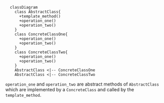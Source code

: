 ```mermaid
  classDiagram
    class AbstractClass{
      +template_method()
      +operation_one()
      +operation_two()
    }
    class ConcreteClassOne{
      +operation_one()
      +operation_two()
    }
    class ConcreteClassTwo{
      +operation_one()
      +operation_two()
    }
    AbstractClass <|-- ConcreteClassOne
    AbstractClass <|-- ConcreteClassTwo
```

`operation_one` and `operation_two` are abstract methods of `AbstractClass` which are implemented by a `ConcreteClass` and called by the `template_method`.
